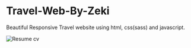# Travel-Web-By-Zeki

Beautiful Responsive Travel website using html, css(sass) and javascript.

![Resume cv](/Home_desktop.jpg)
